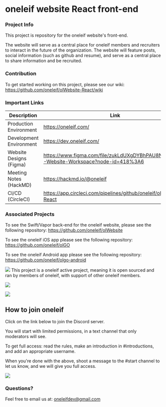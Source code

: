 # oneleif website React front-end


### Project Info

This project is repository for the oneleif website's front-end. 

The website will serve as a central place for oneleif members and recruiters to interact in the future of the organization. The website will feature posts, social information (such as github and resume), and serve as a central place to share information and be recruited.

### Contribution

To get started working on this project, please see our wiki: https://github.com/oneleif/olWebsite-React/wiki

### Important Links
| Description   | Link         |
| ------------- | ------------ |
| Production Environment  | https://oneleif.com/ |
| Development Environment | https://dev.oneleif.com/ |
| Website Designs (Figma) | https://www.figma.com/file/zukLdUXgDYBhPAU8NZbljW/OL-Website-Workspace?node-id=418%3A6 |
| Meeting Notes (HackMD)  | https://hackmd.io/@oneleif |
| CI/CD (CircleCI)        | https://app.circleci.com/pipelines/github/oneleif/olWebsite-React |

### Associated Projects

To see the Swift/Vapor back-end for the oneleif website, please see the following repository: https://github.com/oneleif/olWebsite

To see the oneleif iOS app please see the following repository: https://github.com/oneleif/olGO

To see the oneleif Android app please see the following repository: https://github.com/oneleif/olgo-android


![](https://github.com/oneleif/olWebsite/blob/master/Public/images/oneleif.png)
This project is a oneleif active project, meaning it is open sourced and ran by members of oneleif, with support of other oneleif members.

[![](https://img.shields.io/badge/oneleif-Twitter-blue.svg)](https://twitter.com/oneleifdev)

[![](https://img.shields.io/badge/oneleif-YouTube-red.svg)](https://www.youtube.com/channel/UC3HN0jID38K0Vb_WChvgQmA)

## How to join oneleif
Click on the link below to join the Discord server.

You will start with limited permissions, in a text channel that only moderators will see.

To get full access: read the rules, make an introduction in #introductions, and add an appropriate username.

When you're done with the above, shoot a message to the #start channel to let us know, and we will give you full access.

[![](https://img.shields.io/badge/oneleif-Discord-7284be.svg)](https://discord.gg/tv9UdJK)

### Questions?
Feel free to email us at: oneleifdev@gmail.com 
